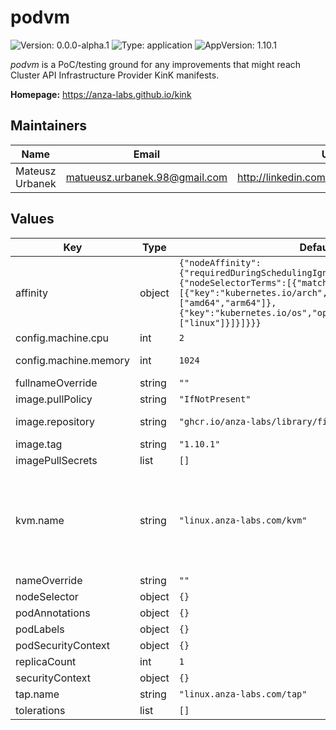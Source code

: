 # podvm

![Version: 0.0.0-alpha.1](https://img.shields.io/badge/Version-0.0.0--alpha.1-informational?style=flat) ![Type: application](https://img.shields.io/badge/Type-application-informational?style=flat) ![AppVersion: 1.10.1](https://img.shields.io/badge/AppVersion-1.10.1-informational?style=flat)

_podvm_ is a PoC/testing ground for any improvements that might
reach Cluster API Infrastructure Provider KinK manifests.

**Homepage:** <https://anza-labs.github.io/kink>

## Maintainers

| Name | Email | Url |
| ---- | ------ | --- |
| Mateusz Urbanek | <matueusz.urbanek.98@gmail.com> | <http://linkedin.com/in/urbanekmateusz> |

## Values

| Key | Type | Default | Description |
|-----|------|---------|-------------|
| affinity | object | `{"nodeAffinity":{"requiredDuringSchedulingIgnoredDuringExecution":{"nodeSelectorTerms":[{"matchExpressions":[{"key":"kubernetes.io/arch","operator":"In","values":["amd64","arm64"]},{"key":"kubernetes.io/os","operator":"In","values":["linux"]}]}]}}}` | Affinity settings for the pods. |
| config.machine.cpu | int | `2` | Number of VCPUs. Must be integer. |
| config.machine.memory | int | `1024` | Memory size in mebibytes. Must be integer. |
| fullnameOverride | string | `""` | Override for the full name. |
| image.pullPolicy | string | `"IfNotPresent"` | Image pull policy. |
| image.repository | string | `"ghcr.io/anza-labs/library/firecracker"` | Registry and repository for the podvm image. |
| image.tag | string | `"1.10.1"` | Tag for the image. |
| imagePullSecrets | list | `[]` | Secrets for pulling images. |
| kvm.name | string | `"linux.anza-labs.com/kvm"` | Name of the KVM device requested. Should be one of: `"devices.kubevirt.io/kvm"` when using https://github.com/kubevirt/kubernetes-device-plugins, `"linux.anza-labs.com/kvm"` when using https://github.com/anza-labs/kvm-device-plugin. |
| nameOverride | string | `""` | Override for the name. |
| nodeSelector | object | `{}` | Node selector for the pods. |
| podAnnotations | object | `{}` | Annotations to be added to the pods. |
| podLabels | object | `{}` | Labels to be added to the pods. |
| podSecurityContext | object | `{}` |  |
| replicaCount | int | `1` | Number of replicas for the deployment. |
| securityContext | object | `{}` |  |
| tap.name | string | `"linux.anza-labs.com/tap"` | Name of the TAP device requested. |
| tolerations | list | `[]` | Tolerations for the pods. |

